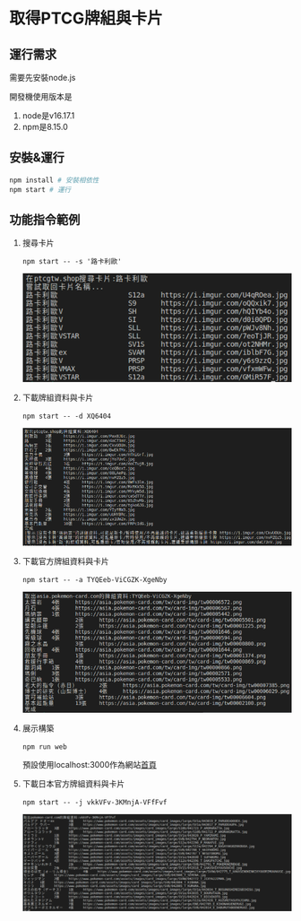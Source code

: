 # 取得PTCG牌組與卡片

## 運行需求

需要先安裝node.js

開發機使用版本是
1. node是v16.17.1
1. npm是8.15.0

## 安裝&運行

```bash
npm install # 安裝相依性
npm start # 運行
```

## 功能指令範例

1. 搜尋卡片

    `npm start -- -s '路卡利歐'`

    ![](./resoucres/demo_for_search.png)

2. 下載牌組資料與卡片

    `npm start -- -d XQ6404`

    ![](./resoucres/demo_for_cardset.png)

3. 下載官方牌組資料與卡片

    `npm start -- -a TYQEeb-ViCGZK-XgeNby`

    ![](./resoucres/demo_for_official_cardset.png)

4. 展示構築

    `npm run web`

    預設使用localhost:3000作為網站[首頁](http://localhost:3000)

5. 下載日本官方牌組資料與卡片

    `npm start -- -j vkkVFv-3KMnjA-VFfFvf`

    ![](./resoucres/demo_for_jp_official_cardset.png)
